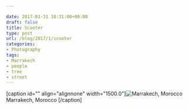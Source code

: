 ```yaml
---

date: 2017-01-31 18:31:00+00:00
draft: false
title: Scooter
type: post
url: /blog/2017/1/scooter
categories:
- Photography
tags:
- Marrakech
- people
- tree
- street
---
```


[caption id="" align="alignnone" width="1500.0"]![ Marrakech, Morocco  ](/images/2017-01-31-20171scooter/image-asset.jpeg)
 Marrakech, Morocco [/caption]
